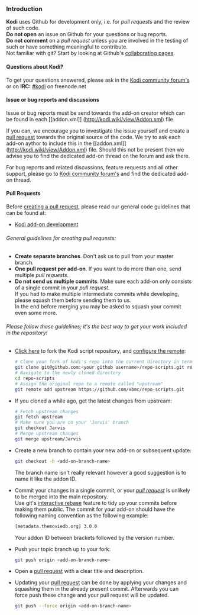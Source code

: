 ### Introduction

**Kodi** uses Github for development only, i.e. for *pull requests* and the review of such code.  
**Do not open** an issue on Github for your questions or bug reports.  
**Do not comment** on a *pull request* unless you are involved in the testing of such or have something meaningful to contribute.  
Not familiar with git? Start by looking at Github's [collaborating pages](https://help.github.com/categories/collaborating/).

#### Questions about Kodi?

To get your questions answered, please ask in the [Kodi community forum's](http://forum.kodi.tv/) or on **IRC:** [#kodi](http://webchat.freenode.net?nick=kodi-contrib&channels=%23kodi&prompt=1&uio=OT10cnVlde) on freenode.net

#### Issue or bug reports and discussions

Issue or bug reports must be send towards the add-on creator which can be found in each [[addon.xml]] (http://kodi.wiki/view/Addon.xml) file.

If you can, we encourage you to investigate the issue yourself and create a [pull request](https://help.github.com/articles/creating-a-pull-request/) towards the original source of the code. We try to ask each add-on aythor to include this in the [[addon.xml]] (http://kodi.wiki/view/Addon.xml) file. Should this not be present then we advise you to find the dedicated add-on thread on the forum and ask there.

For bug reports and related discussions, feature requests and all other support, please go to [Kodi community forum's](http://forum.kodi.tv/) and find the dedicated add-on thread.

#### Pull Requests

Before [creating a pull request](https://help.github.com/articles/creating-a-pull-request/), please read our general code guidelines that can be found at:

- [Kodi add-on development](http://kodi.wiki/view/Add-on_development)

###### General guidelines for creating pull requests:
- **Create separate branches**. Don't ask us to pull from your master branch. 
- **One pull request per add-on**. If you want to do more than one, send multiple *pull requests*. 
- **Do not send us multiple commits**. Make sure each add-on only consists of a single commit in your *pull
  request*.  
  If you had to make multiple intermediate commits while developing, please squash them before sending them to us.  
  In the end before merging you may be asked to squash your commit even some more.

###### Please follow these guidelines; it's the best way to get your work included in the repository!

- [Click here](https://github.com/xbmc/repo-scripts/fork/) to fork the Kodi script repository,
   and [configure the remote](https://help.github.com/articles/configuring-a-remote-for-a-fork/):

   ```bash
   # Clone your fork of kodi's repo into the current directory in terminal
   git clone git@github.com:<your github username>/repo-scripts.git repo-scripts
   # Navigate to the newly cloned directory
   cd repo-scripts
   # Assign the original repo to a remote called "upstream"
   git remote add upstream https://github.com/xbmc/repo-scripts.git
   ```

- If you cloned a while ago, get the latest changes from upstream:

   ```bash
   # Fetch upstream changes
   git fetch upstream
   # Make sure you are on your 'Jarvis' branch
   git checkout Jarvis
   # Merge upstream changes
   git merge upstream/Jarvis
   ```

- Create a new branch to contain your new add-on or subsequent update:

   ```bash
   git checkout -b <add-on-branch-name>
   ```
   
   The branch name isn't really relevant however a good suggestion is to name it like the addon ID.
   
- Commit your changes in a single commit, or your *[pull request](https://help.github.com/articles/using-pull-requests)* is unlikely to be merged into the main repository.  
   Use git's [interactive rebase](https://help.github.com/articles/interactive-rebase)
   feature to tidy up your commits before making them public.
   The commit for your add-on should have the following naming convention as the following example:

   ```bash
   [metadata.themoviedb.org] 3.0.0
   ```
   
   Your addon ID between brackets followed by the version number.
   
- Push your topic branch up to your fork:

   ```bash
   git push origin <add-on-branch-name>
   ```

-  Open a [pull request](https://help.github.com/articles/using-pull-requests) with a 
   clear title and description.

-  Updating your [pull request](https://help.github.com/articles/using-pull-requests) can be done by applying your changes and squashing them in the already present commit. Afterwards you can force push these change and your pull request will be updated. 

   ```bash
   git push --force origin <add-on-branch-name>
   ```
